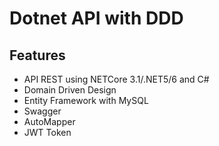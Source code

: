 # Dotnet API with DDD

## Features

 - API REST using NETCore 3.1/.NET5/6 and C#
 - Domain Driven Design
 - Entity Framework with MySQL
 - Swagger
 - AutoMapper
 - JWT Token